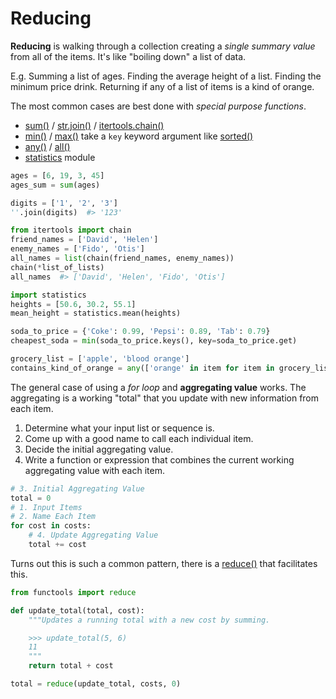 # Reducing

**Reducing** is walking through a collection creating a _single summary value_ from all of the items.
It's like "boiling down" a list of data.

E.g. Summing a list of ages.
Finding the average height of a list.
Finding the minimum price drink.
Returning if any of a list of items is a kind of orange.

The most common cases are best done with _special purpose functions_.

* [sum()](https://docs.python.org/3/library/functions.html#sum) / [str.join()](https://docs.python.org/3/library/stdtypes.html#str.join) / [itertools.chain()](https://docs.python.org/3/library/itertools.html#itertools.chain)
* [min()](https://docs.python.org/3/library/functions.html#min) / [max()](https://docs.python.org/3/library/functions.html#max) take a `key` keyword argument like [sorted()](/notes/sorting.md)
* [any()](https://docs.python.org/3/library/functions.html#any) / [all()](https://docs.python.org/3/library/functions.html#all)
* [statistics](https://docs.python.org/3/library/statistics.html) module

```py
ages = [6, 19, 3, 45]
ages_sum = sum(ages)

digits = ['1', '2', '3']
''.join(digits)  #> '123'

from itertools import chain
friend_names = ['David', 'Helen']
enemy_names = ['Fido', 'Otis']
all_names = list(chain(friend_names, enemy_names))
chain(*list_of_lists)
all_names  #> ['David', 'Helen', 'Fido', 'Otis']

import statistics
heights = [50.6, 30.2, 55.1]
mean_height = statistics.mean(heights)

soda_to_price = {'Coke': 0.99, 'Pepsi': 0.89, 'Tab': 0.79}
cheapest_soda = min(soda_to_price.keys(), key=soda_to_price.get)

grocery_list = ['apple', 'blood orange']
contains_kind_of_orange = any(['orange' in item for item in grocery_list])
```

The general case of using a _for loop_ and **aggregating value** works.
The aggregating is a working "total" that you update with new information from each item.

1. Determine what your input list or sequence is.
1. Come up with a good name to call each individual item.
1. Decide the initial aggregating value.
1. Write a function or expression that combines the current working aggregating value with each item.

```py
# 3. Initial Aggregating Value
total = 0
# 1. Input Items
# 2. Name Each Item
for cost in costs:
    # 4. Update Aggregating Value
    total += cost
```

Turns out this is such a common pattern, there is a [reduce()](https://docs.python.org/3/library/functools.html#functools.reduce) that facilitates this.

```py
from functools import reduce

def update_total(total, cost):
    """Updates a running total with a new cost by summing.

    >>> update_total(5, 6)
    11
    """
    return total + cost

total = reduce(update_total, costs, 0)
```
